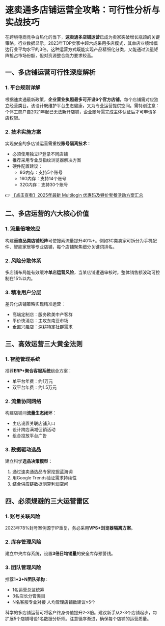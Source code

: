 # 速卖通多店铺运营全攻略：可行性分析与实战技巧

在跨境电商竞争白热化的当下，**速卖通多店铺运营**已成为卖家突破增长瓶颈的关键策略。行业数据显示，2023年TOP卖家中超六成采用多店模式，其单店业绩增幅达行业平均水平的3倍。这种运营方式既能实现产品精细化分类，又能通过流量矩阵抢占市场份额，但对资源整合能力要求较高。

## 一、多店铺运营可行性深度解析

### 1. 平台规则详解
根据速卖通最新政策，**企业营业执照最多可开设6个官方店铺**，每个店铺需对应独立经营类目。该设计既维护平台生态健康，又为专业运营提供空间。需特别注意：个体工商户自2021年起已无法新开店铺，企业账号需完成主体认证后才可申请多店权限。

### 2. 技术实施方案
实现安全的多店铺运营需重视**账号隔离技术**：
- 必须使用独立IP登录不同店铺
- 推荐采用专业反指纹浏览器解决方案
- 硬件配置建议：
  - 8G内存：支持5个账号
  - 16G内存：支持14个账号  
  - 32G内存：支持30个账号

👉 [【点击查看】2025年最新 Multilogin 优惠码及特价套餐活动方案汇总](https://bit.ly/multIlogin)

## 二、多店运营的六大核心价值

### 1. 流量倍增效应
构建**垂直品类店铺矩阵**可使搜索流量提升40%+。例如3C类卖家可拆分为手机配件、智能家居等专业店铺，每个店铺聚焦细分关键词排名。

### 2. 风险分散体系
多店铺布局能有效缓冲**单店运营风险**，当某店铺遭遇审核时，整体销售额波动可控制在15%以内。

### 3. 精准用户分层
差异化店铺策略实现精准运营：
- 高端定制店：服务欧美中产客群
- 平价快消店：主攻东南亚市场
- 垂直兴趣店：深耕特定社群需求

## 三、高效运营三大黄金法则

### 1. 智能管理系统
推荐**ERP+聚合客服系统**组合方案：
- 单平台年费：约1万元
- 双平台年费：约1.5万元

### 2. 流量协同网络
构建店铺间**流量生态闭环**：
- 主店设置关联店铺入口
- 设计跨店满减促销活动
- 组合投放平台广告

### 3. 数据驱动选品
建立科学**选品决策模型**：
1. 通过速卖通选品专家挖掘蓝海词
2. 用Google Trends验证需求持续性
3. 结合供应链数据测算利润空间

## 四、必须规避的三大运营雷区

### 1. 账号关联风险
2023年78%封号案例源于IP重复，务必采用**VPS+浏览器隔离方案**。

### 2. 库存管理风险
建立中央库存系统，设置**3倍日均销量**的安全库存预警线。

### 3. 团队管理风险
推荐**1+3+N团队架构**：
- 1名运营总监统筹
- 3名店长分管类目
- N名客服专业对接
人均管理店铺数建议≤5个

科学的多店铺运营可将客户终身价值提升2-3倍。建议新手从2-3个店铺起步，每扩展5个店铺增设1名数据分析师。注意循序渐进，确保每个店铺的运营质量。